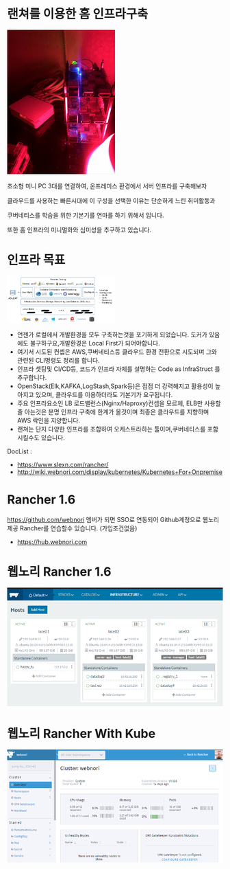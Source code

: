 # 랜쳐를 이용한 홈 인프라구축

<img src="img/device1.jpeg" width="50%" height="50%" title="" alt="미니멀 인프라"></img>

초소형 미니 PC 3대를 연결하여, 온프레미스 환경에서 서버 인프라를 구축해보자

클라우드를 사용하는 빠른시대에 이 구성을 선택한 이유는 단순하게 느린 취미활동과 

쿠버네티스를 학습을 위한 기본기를 연마를 하기 위해서 입니다.

또한 홈 인프라의 미니멀화와 심미성을 추구하고 있습니다.

# 인프라 목표

<img src="img/rancher-arc.png" width="50%" height="50%" title="" alt="미니멀 인프라"></img>

- 언젠가 로컬에서 개발환경을 모두 구축하는것을 포기하게 되었습니다. 도커가 있음에도 불구하구요,개발환경은 Local First가 되어야합니다.
- 여기서 시도된 컨셉은 AWS,쿠버네티스등 클라우드 환경 전환으로 시도되며 그와 관련된 CLI명령도 정리를 합니다.
- 인프라 셋팅및 CI/CD등, 코드가 인프라 자체를 설명하는 Code as InfraStruct 를 추구합니다.
- OpenStack(Elk,KAFKA,LogStash,Spark등)은 점점 더 강력해지고 활용성이 높아지고 있으며, 클라우드를 이용하더라도 기본기가 요구됩니다. 
- 주요 인프라요소인 LB 로드밸런스(Nginx/Haproxy)컨셉을 모르체, ELB만 사용할줄 아는것은 분명 인프라 구축에 한계가 올것이며 최종은 클라우드를 지향하며 AWS 락인을 지양합니다.
- 랜쳐는 단지 다양한 인프라를 조합하여 오케스트라하는 툴이며,쿠버네티스를 포함시킬수도 있습니다.

DocList : 
- https://www.slexn.com/rancher/
- http://wiki.webnori.com/display/kubernetes/Kubernetes+For+Onpremise


# Rancher 1.6

https://github.com/webnori 멤버가 되면
SSO로 연동되어 Github계정으로 웹노리 제공 Rancher를 연습할수 있습니다. (가입조건없음)

- https://hub.webnori.com
    

# 웹노리 Rancher 1.6

<img src="img/rancher16.png" width="100%" height="100%" title="" alt=""></img>

# 웹노리 Rancher With Kube

<img src="img/rancher-main.png" width="100%" height="100%" title="" alt=""></img>
